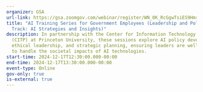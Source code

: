 ```yaml
---
organizer: GSA
url-link: https://gsa.zoomgov.com/webinar/register/WN_0K_RcGgwTsiES9Hmrmt_3A#/registration
title: "AI Training Series for Government Employees (Leadership and Policy
  Track: AI Strategies and Insights)"
description: In partnership with the Center for Information Technology Policy
  (CITP) at Princeton University, these sessions explore AI policy development,
  ethical leadership, and strategic planning, ensuring leaders are well-prepared
  to handle the societal impacts of AI technologies.
start-time: 2024-12-17T12:30:00.000-00:00
end-time: 2024-12-17T13:30:00.000-00:00
event-type: Online
gov-only: true
is-external: true
---
```

